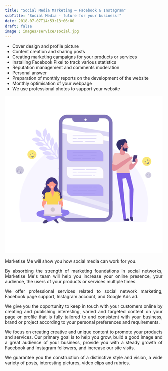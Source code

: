 ```yaml
---
title: "Social Media Marketing – Facebook & Instagram"
subTitle: "Social Media - future for your business!"
date: 2018-07-07T14:53:13+06:00
draft: false
image : images/service/social.jpg
---
```

<div class='row mt-5'>
  <div class='col-12 col-lg-8'>
    <ul class='ul-service'>
      <li>Cover design and profile picture</li>
      <li>Content creation and sharing posts</li>
      <li>Creating marketing campaigns for your products or services</li>
      <li>Installing Facebook Pixel to track various statistics</li>
      <li>Reputation management and comments moderation</li>
      <li>Personal answer</li>
      <li>Preparation of monthly reports on the development of the website</li>
      <li>Monthly optimisation of your webpage</li>
      <li>We use professional photos to support your website</li>
    </ul>
  </div>
  <div class='col-12 col-lg-4'>
      <img class="img-fluid" src="/images/service-pages/social-media.png" />
  </div>
</div>
<p>
<div style="text-align: justify">
Marketise Me will show you how social media can work for you.

By absorbing the strength of marketing foundations in social networks, Marketise Me's team will help you increase your online presence, your audience, the users of your products or services multiple times. 

We offer professional services related to social network marketing, Facebook page support, Instagram account, and Google Ads ad. 

We give you the opportunity to keep in touch with your customers online by creating and publishing interesting, varied and targeted content on your page or profile that is fully tailored to and consistent with your business, brand or project according to your personal preferences and requirements.

We focus on creating creative and unique content to promote your products and services. Our primary goal is to help you grow, build a good image and a great audience of your business, provide you with a steady growth of Facebook and Instagram followers, and increase our site visits. 

We guarantee you the construction of a distinctive style and vision, a wide variety of posts, interesting pictures, video clips and rubrics.
</div>
</p>